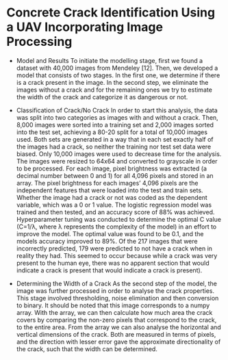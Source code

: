 # Concrete Crack Identification Using a UAV Incorporating Image Processing


- Model and Results
To initiate the modelling stage, first we found a dataset with 40,000 images from Mendeley [12]. Then, we developed a model that consists of two stages. In the first one, we determine if there is a crack present in the image.  In the second step, we eliminate the images without a crack and for the remaining ones we try to estimate the width of the crack and categorize it as dangerous or not. 

- Classification of Crack/No Crack
In order to start this analysis, the data was split into two categories as images with and without a crack. Then, 8,000 images were sorted into a training set and 2,000 images sorted into the test set, achieving a 80-20 split for a total of 10,000 images used. Both sets are generated in a way that in each set exactly half of the images had a crack, so neither the training nor test set data were biased. Only 10,000 images were used to decrease time for the analysis. The images were resized to 64x64 and converted to grayscale in order to be processed. For each image, pixel brightness was extracted (a decimal number between 0 and 1) for all 4,096 pixels and stored in an array. The pixel brightness for each images’ 4,096 pixels are the independent features that were loaded into the test and train sets. Whether the image had a crack or not was coded as the dependent variable, which was a 0 or 1 value.  The logistic regression model was trained and then tested, and an accuracy score of 88% was achieved. 
Hyperparameter tuning was conducted to determine the optimal C value (C=1/λ, where λ represents the complexity of the model) in an effort to improve the model. The optimal value was found to be 0.1, and the models accuracy improved to 89%. Of the 217 images that were incorrectly predicted, 179 were predicted to not have a crack when in reality they had. This seemed to occur because while a crack was very present to the human eye, there was no apparent section that would indicate a crack is present that would indicate a crack is present). 

- Determining the Width of a Crack
As the second step of the model, the image was further processed in order to analyse the crack properties. This stage involved thresholding, noise elimination and then conversion to binary. It should be noted that this image corresponds to a numpy array. With the array, we can then calculate how much area the crack covers by comparing the non-zero pixels that correspond to the crack, to the entire area. From the array we can also analyse the horizontal and vertical dimensions of the crack. Both are measured in terms of pixels, and the direction with lesser error gave the approximate directionality of the crack, such that the width can be determined. 
